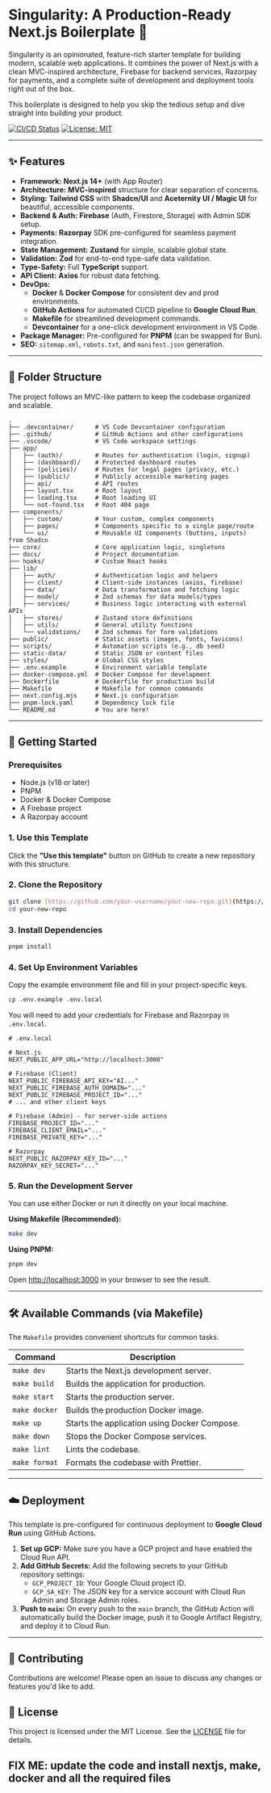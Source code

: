# Singularity: A Production-Ready Next.js Boilerplate 🚀

Singularity is an opinionated, feature-rich starter template for building modern, scalable web applications. It combines the power of Next.js with a clean MVC-inspired architecture, Firebase for backend services, Razorpay for payments, and a complete suite of development and deployment tools right out of the box.

This boilerplate is designed to help you skip the tedious setup and dive straight into building your product.

[![CI/CD Status](https://github.com/your-username/singularity/actions/workflows/deploy.yml/badge.svg)](https://github.com/your-username/singularity/actions/workflows/deploy.yml)
[![License: MIT](https://img.shields.io/badge/License-MIT-yellow.svg)](https://opensource.org/licenses/MIT)

---

## ✨ Features

-   **Framework:** **Next.js 14+** (with App Router)
-   **Architecture:** **MVC-inspired** structure for clear separation of concerns.
-   **Styling:** **Tailwind CSS** with **Shadcn/UI** and **Aceternity UI / Magic UI** for beautiful, accessible components.
-   **Backend & Auth:** **Firebase** (Auth, Firestore, Storage) with Admin SDK setup.
-   **Payments:** **Razorpay** SDK pre-configured for seamless payment integration.
-   **State Management:** **Zustand** for simple, scalable global state.
-   **Validation:** **Zod** for end-to-end type-safe data validation.
-   **Type-Safety:** Full **TypeScript** support.
-   **API Client:** **Axios** for robust data fetching.
-   **DevOps:**
    -   **Docker** & **Docker Compose** for consistent dev and prod environments.
    -   **GitHub Actions** for automated CI/CD pipeline to **Google Cloud Run**.
    -   **Makefile** for streamlined development commands.
    -   **Devcontainer** for a one-click development environment in VS Code.
-   **Package Manager:** Pre-configured for **PNPM** (can be swapped for Bun).
-   **SEO:** `sitemap.xml`, `robots.txt`, and `manifest.json` generation.

---

## 📂 Folder Structure

The project follows an MVC-like pattern to keep the codebase organized and scalable.

```
.
├── .devcontainer/      # VS Code Devcontainer configuration
├── .github/            # GitHub Actions and other configurations
├── .vscode/            # VS Code workspace settings
├── app/
│   ├── (auth)/         # Routes for authentication (login, signup)
│   ├── (dashboard)/    # Protected dashboard routes
│   ├── (policies)/     # Routes for legal pages (privacy, etc.)
│   ├── (public)/       # Publicly accessible marketing pages
│   ├── api/            # API routes
│   ├── layout.tsx      # Root layout
│   ├── loading.tsx     # Root loading UI
│   └── not-found.tsx   # Root 404 page
├── components/
│   ├── custom/         # Your custom, complex components
│   ├── pages/          # Components specific to a single page/route
│   └── ui/             # Reusable UI components (buttons, inputs) from Shadcn
├── core/               # Core application logic, singletons
├── docs/               # Project documentation
├── hooks/              # Custom React hooks
├── lib/
│   ├── auth/           # Authentication logic and helpers
│   ├── client/         # Client-side instances (axios, firebase)
│   ├── data/           # Data transformation and fetching logic
│   ├── model/          # Zod schemas for data models/types
│   ├── services/       # Business logic interacting with external APIs
│   ├── stores/         # Zustand store definitions
│   ├── utils/          # General utility functions
│   └── validations/    # Zod schemas for form validations
├── public/             # Static assets (images, fonts, favicons)
├── scripts/            # Automation scripts (e.g., db seed)
├── static-data/        # Static JSON or content files
├── styles/             # Global CSS styles
├── .env.example        # Environment variable template
├── docker-compose.yml  # Docker Compose for development
├── Dockerfile          # Dockerfile for production build
├── Makefile            # Makefile for common commands
├── next.config.mjs     # Next.js configuration
├── pnpm-lock.yaml      # Dependency lock file
└── README.md           # You are here!
```

---

## 🚀 Getting Started

### Prerequisites

-   Node.js (v18 or later)
-   PNPM
-   Docker & Docker Compose
-   A Firebase project
-   A Razorpay account

### 1. Use this Template

Click the **"Use this template"** button on GitHub to create a new repository with this structure.

### 2. Clone the Repository

```bash
git clone [https://github.com/your-username/your-new-repo.git](https://github.com/your-username/your-new-repo.git)
cd your-new-repo
```

### 3. Install Dependencies

```bash
pnpm install
```

### 4. Set Up Environment Variables

Copy the example environment file and fill in your project-specific keys.

```bash
cp .env.example .env.local
```

You will need to add your credentials for Firebase and Razorpay in `.env.local`.

```env
# .env.local

# Next.js
NEXT_PUBLIC_APP_URL="http://localhost:3000"

# Firebase (Client)
NEXT_PUBLIC_FIREBASE_API_KEY="AI..."
NEXT_PUBLIC_FIREBASE_AUTH_DOMAIN="..."
NEXT_PUBLIC_FIREBASE_PROJECT_ID="..."
# ... and other client keys

# Firebase (Admin) - for server-side actions
FIREBASE_PROJECT_ID="..."
FIREBASE_CLIENT_EMAIL="..."
FIREBASE_PRIVATE_KEY="..."

# Razorpay
NEXT_PUBLIC_RAZORPAY_KEY_ID="..."
RAZORPAY_KEY_SECRET="..."
```

### 5. Run the Development Server

You can use either Docker or run it directly on your local machine.

**Using Makefile (Recommended):**

```bash
make dev
```

**Using PNPM:**

```bash
pnpm dev
```

Open [http://localhost:3000](http://localhost:3000) in your browser to see the result.

---

## 🛠️ Available Commands (via Makefile)

The `Makefile` provides convenient shortcuts for common tasks.

| Command         | Description                                        |
| --------------- | -------------------------------------------------- |
| `make dev`      | Starts the Next.js development server.             |
| `make build`    | Builds the application for production.             |
| `make start`    | Starts the production server.                      |
| `make docker`   | Builds the production Docker image.                |
| `make up`       | Starts the application using Docker Compose.       |
| `make down`     | Stops the Docker Compose services.                 |
| `make lint`     | Lints the codebase.                                |
| `make format`   | Formats the codebase with Prettier.                |

---

## ☁️ Deployment

This template is pre-configured for continuous deployment to **Google Cloud Run** using GitHub Actions.

1.  **Set up GCP:** Make sure you have a GCP project and have enabled the Cloud Run API.
2.  **Add GitHub Secrets:** Add the following secrets to your GitHub repository settings:
    -   `GCP_PROJECT_ID`: Your Google Cloud project ID.
    -   `GCP_SA_KEY`: The JSON key for a service account with Cloud Run Admin and Storage Admin roles.
3.  **Push to `main`:** On every push to the `main` branch, the GitHub Action will automatically build the Docker image, push it to Google Artifact Registry, and deploy it to Cloud Run.

---

## 🤝 Contributing

Contributions are welcome! Please open an issue to discuss any changes or features you'd like to add.

## 📜 License

This project is licensed under the MIT License. See the [LICENSE](LICENSE) file for details.

## FIX ME: update the code and install nextjs, make, docker and all the required files